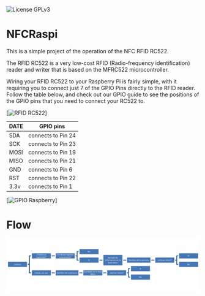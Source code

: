 ![License GPLv3](https://img.shields.io/github/license/bmartin5692/bumper.svg?color=brightgreen)

# NFCRaspi


This is a simple project of the operation of the NFC RFID RC522.

The RFID RC522 is a very low-cost RFID (Radio-frequency identification) reader and writer that is based on the MFRC522 microcontroller.


Wiring your RFID RC522 to your Raspberry Pi is fairly simple, with it requiring you to connect just 7 of the GPIO Pins directly to the RFID reader. Follow the table below, and check out our GPIO guide to see the positions of the GPIO pins that you need to connect your RC522 to.

[![RFID RC522](https://m.media-amazon.com/images/I/61rLVXkbaJL._SL1500_.jpg)]

| DATE | GPIO pins |
| ----- | ----------------- |
| SDA | connects to Pin 24 |
| SCK | connects to Pin 23 |
| MOSI | connects to Pin 19 |
| MISO | connects to Pin 21 |
| GND | connects to Pin 6 |
| RST | connects to Pin 22 |
| 3.3v | connects to Pin 1 |
 
[![GPIO Raspberry](https://pimylifeup.com/wp-content/uploads/2017/10/RFID-Fritz-v2.png)]

# Flow
![NFC Register Card](./flujo.png "NFC Register Card")